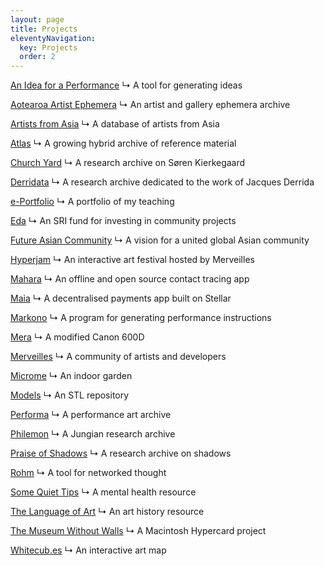 ```yaml
---
layout: page
title: Projects
eleventyNavigation:
  key: Projects
  order: 2
---
```


[An Idea for a Performance](/projects/an-idea-for-a-performance)
↳ A tool for generating ideas

[Aotearoa Artist Ephemera](/projects/aotearoa-artist-ephemera)
↳ An artist and gallery ephemera archive

[Artists from Asia](/projects/artists-from-asia)
↳ A database of artists from Asia

[Atlas](/projects/atlas)
↳ A growing hybrid archive of reference material

[Church Yard](/projects/church-yard)
↳ A research archive on Søren Kierkegaard

[Derridata](/projects/derridata)
↳ A research archive dedicated to the work of Jacques Derrida

[e-Portfolio](/projects/e-portfolio)
↳ A portfolio of my teaching

[Eda](/projects/eda)
↳ An SRI fund for investing in community projects

[Future Asian Community](/projects/future-asian-community)
↳ A vision for a united global Asian community

[Hyperjam](/projects/hyperjam)
↳ An interactive art festival hosted by Merveilles

[Mahara](/projects/mahara)
↳ An offline and open source contact tracing app

[Maia](/projects/maia)
↳ A decentralised payments app built on Stellar

[Markono](/projects/markono)
↳ A program for generating performance instructions

[Mera](/projects/mera)
↳ A modified Canon 600D

[Merveilles](/projects/merveilles)
↳ A community of artists and developers

[Microme](/projects/microme)
↳ An indoor garden

[Models](/projects/models)
↳ An STL repository

[Performa](/projects/performa)
↳ A performance art archive

[Philemon](/projects/philemon)
↳ A Jungian research archive

[Praise of Shadows](/projects/praise-of-shadows)
↳ A research archive on shadows

[Rohm](/projects/rohm)
↳ A tool for networked thought

[Some Quiet Tips](/projects/some-quiet-tips)
↳ A mental health resource

[The Language of Art](/projects/the-language-of-art)
↳ An art history resource

[The Museum Without Walls](/projects/museum-without-walls)
↳ A Macintosh Hypercard project

[Whitecub.es](/projects/whitecubes)
↳ An interactive art map
